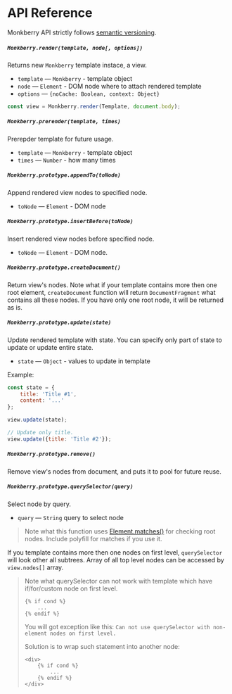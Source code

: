 # API Reference

Monkberry API strictly follows [semantic versioning](http://semver.org).  

##### `Monkberry.render(template, node[, options])`

Returns new `Monkberry` template instace, a view.

* `template` — `Monkberry` - template object
* `node` — `Element` - DOM node where to attach rendered template
* `options` — `{noCache: Boolean, context: Object}`

```js
const view = Monkberry.render(Template, document.body);
```


##### `Monkberry.prerender(template, times)`

Prerepder template for future usage.

* `template` — `Monkberry` - template object
* `times` — `Number` - how many times


##### `Monkberry.prototype.appendTo(toNode)`

Append rendered view nodes to specified node.

* `toNode` — `Element` - DOM node

##### `Monkberry.prototype.insertBefore(toNode)`

Insert rendered view nodes before specified node.

* `toNode` — `Element` - DOM node.

##### `Monkberry.prototype.createDocument()`

Return view's nodes. Note what if your template contains more then one root element, `createDocument` function will return `DocumentFragment` what contains all these nodes. If you have only one root node, it will be returned as is.

##### `Monkberry.prototype.update(state)`

Update rendered template with state. You can specify only part of state to update or update entire state.

* `state` — `Object` - values to update in template

Example:

```js
const state = {
    title: 'Title #1',
    content: '...'
};

view.update(state);

// Update only title.
view.update({title: 'Title #2'});
```

##### `Monkberry.prototype.remove()`

Remove view's nodes from document, and puts it to pool for future reuse.

##### `Monkberry.prototype.querySelector(query)`

Select node by query.

* `query` — `String` query to select node

> Note what this function uses [Element.matches()](https://developer.mozilla.org/en-US/docs/Web/API/Element/matches) for checking root nodes. Include polyfill for matches if you use it.

If you template contains more then one nodes on first level, `querySelector` will look other all subtrees. Array of all top level nodes can be accessed by `view.nodes[]` array. 

> Note what querySelector can not work with template which have if/for/custom node on first level.
> ```twig
> {% if cond %}
>     ...
> {% endif %}
> ```
> You will got exception like this: `Can not use querySelector with non-element nodes on first level.`
> 
> Solution is to wrap such statement into another node:
> ```twig
> <div>
>     {% if cond %}
>         ...
>     {% endif %}
> </div>
> ``` 

